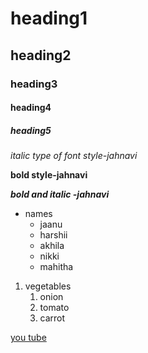 # heading1
## heading2
### heading3
#### heading4
##### heading5
*italic type of font style-jahnavi*

**bold style-jahnavi**

***bold and italic -jahnavi***

* names
  * jaanu
  * harshii
  * akhila
  * nikki
  * mahitha
  
1. vegetables
    1. onion
    2. tomato
    3. carrot
 
[you tube](youtube.com/)

